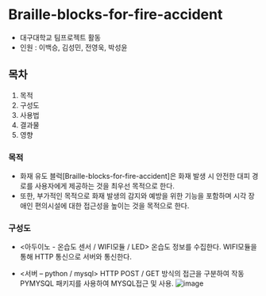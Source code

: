 # Braille-blocks-for-fire-accident

- 대구대학교 팀프로젝트 활동
- 인원 : 이백승, 김성민, 전영욱, 박성윤

## 목차

1. 목적
2. 구성도
3. 사용법
4. 결과물
5. 영향

### 목적

- 화재 유도 블럭[Braille-blocks-for-fire-accident]은 화재 발생 시 안전한 대피 경로를 사용자에게 제공하는 것을 최우선 목적으로 한다.
- 또한, 부가적인 목적으로 화재 발생의 감지와 예방을 위한 기능을 포함하며 시각 장애인 편의시설에 대한 접근성을 높이는 것을 목적으로 한다.

### 구성도

- <아두이노 - 온습도 센서 /  WIFI모듈 / LED>
  온습도 정보를 수집한다.
  WIFI모듈을 통해 HTTP 통신으로 서버와 통신한다.

- <서버 – python / mysql>
  HTTP POST / GET 방식의 접근을 구분하여 작동
  PYMYSQL 패키지를 사용하여 MYSQL접근 및 사용.
![image](https://github.com/21828707/Braille-blocks-for-fire-accident/assets/102271662/ae95ac1d-d4a4-43e7-9ae0-72f0b03ae53c)
